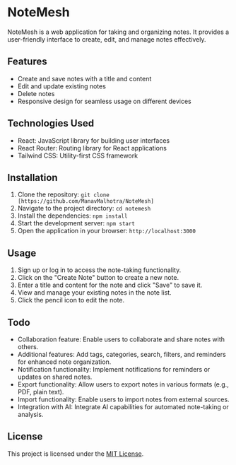 # NoteMesh

NoteMesh is a web application for taking and organizing notes. It provides a user-friendly interface to create, edit, and manage notes effectively.

## Features

- Create and save notes with a title and content
- Edit and update existing notes
- Delete notes
- Responsive design for seamless usage on different devices

## Technologies Used

- React: JavaScript library for building user interfaces
- React Router: Routing library for React applications
- Tailwind CSS: Utility-first CSS framework

## Installation

1. Clone the repository: `git clone [https://github.com/ManavMalhotra/NoteMesh]`
2. Navigate to the project directory: `cd notemesh`
3. Install the dependencies: `npm install`
4. Start the development server: `npm start`
5. Open the application in your browser: `http://localhost:3000`

## Usage

1. Sign up or log in to access the note-taking functionality.
2. Click on the "Create Note" button to create a new note.
3. Enter a title and content for the note and click "Save" to save it.
4. View and manage your existing notes in the note list.
5. Click the pencil icon to edit the note.

## Todo

- Collaboration feature: Enable users to collaborate and share notes with others.
- Additional features: Add tags, categories, search, filters, and reminders for enhanced note organization.
- Notification functionality: Implement notifications for reminders or updates on shared notes.
- Export functionality: Allow users to export notes in various formats (e.g., PDF, plain text).
- Import functionality: Enable users to import notes from external sources.
- Integration with AI: Integrate AI capabilities for automated note-taking or analysis.

## License

This project is licensed under the [MIT License](LICENSE).

